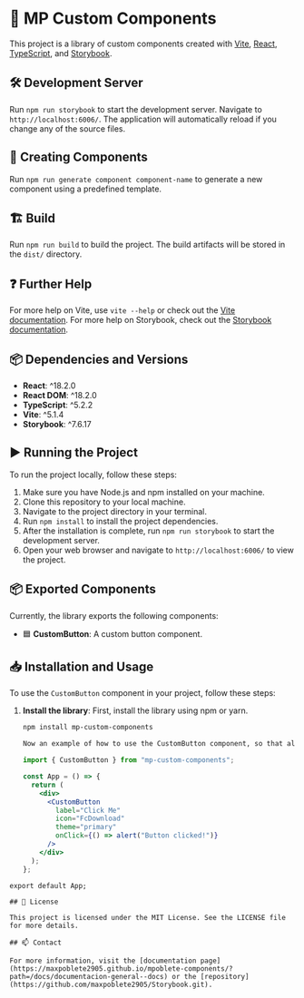 # 📁 MP Custom Components

This project is a library of custom components created with [Vite](https://vitejs.dev/), [React](https://reactjs.org/), [TypeScript](https://www.typescriptlang.org/), and [Storybook](https://storybook.js.org/).

## 🛠️ Development Server

Run `npm run storybook` to start the development server. Navigate to `http://localhost:6006/`. The application will automatically reload if you change any of the source files.

## 🔧 Creating Components

Run `npm run generate component component-name` to generate a new component using a predefined template.

## 🏗️ Build

Run `npm run build` to build the project. The build artifacts will be stored in the `dist/` directory.

## ❓ Further Help

For more help on Vite, use `vite --help` or check out the [Vite documentation](https://vitejs.dev/guide/). For more help on Storybook, check out the [Storybook documentation](https://storybook.js.org/docs/react/get-started/introduction).

## 📦 Dependencies and Versions

- **React**: ^18.2.0
- **React DOM**: ^18.2.0
- **TypeScript**: ^5.2.2
- **Vite**: ^5.1.4
- **Storybook**: ^7.6.17

## ▶️ Running the Project

To run the project locally, follow these steps:

1. Make sure you have Node.js and npm installed on your machine.
2. Clone this repository to your local machine.
3. Navigate to the project directory in your terminal.
4. Run `npm install` to install the project dependencies.
5. After the installation is complete, run `npm run storybook` to start the development server.
6. Open your web browser and navigate to `http://localhost:6006/` to view the project.

## 📦 Exported Components

Currently, the library exports the following components:

- 🟦 **CustomButton**: A custom button component.

## 📥 Installation and Usage

To use the `CustomButton` component in your project, follow these steps:

1. **Install the library**: First, install the library using npm or yarn.

   ```sh
   npm install mp-custom-components

   ```

   ```sh
   Now an example of how to use the CustomButton component, so that all the components of this library are utilized
   ```

   ```jsx
   import { CustomButton } from "mp-custom-components";

   const App = () => {
     return (
       <div>
         <CustomButton
           label="Click Me"
           icon="FcDownload"
           theme="primary"
           onClick={() => alert("Button clicked!")}
         />
       </div>
     );
   };
   ```

```
export default App;

## 📝 License

This project is licensed under the MIT License. See the LICENSE file for more details.

## 📫 Contact

For more information, visit the [documentation page](https://maxpoblete2905.github.io/mpoblete-components/?path=/docs/documentacion-general--docs) or the [repository](https://github.com/maxpoblete2905/Storybook.git).
```
